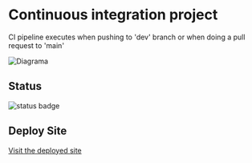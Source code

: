 # Continuous integration project
CI pipeline executes when pushing to 'dev' branch or when doing a pull request to 'main'

![Diagrama](https://github.com/LisandroCanteros/SW_CI-Project/assets/84427419/1acc04a0-4cbf-4d87-854b-1bbff865f223)

## Status
![status badge](https://github.com/LisandroCanteros/SW_CI-Project/actions/workflows/ci.yaml/badge.svg)

## Deploy Site
[Visit the deployed site](https://sw-ci.onrender.com)



